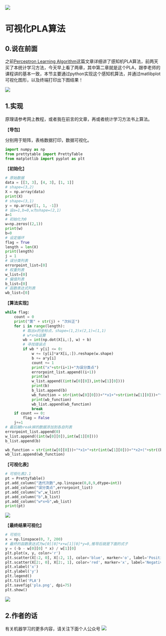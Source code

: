 
![](http://p20tr36iw.bkt.clouddn.com/pla.png)


# 可视化PLA算法


## 0.说在前面

之前[Perceptron Learning Algorithm](https://mp.weixin.qq.com/s/NVwUu2ZzKvhhwfUAAgRVEg)这篇文章详细讲了感知机PLA算法，前两天买了本统计学习方法，今天早上看了两章，其中第二章就是这个PLA，跟李老师的课程讲的基本一致，本节主要通过python实现这个感知机算法，并通过matlibplot可视化图形，以及终端打印出下图结果！

![](http://p20tr36iw.bkt.clouddn.com/LPA_LEA.png)





## 1.实现

原理请参考网上教程，或者我在前言的文章，再或者统计学习方法书上算法。

【**导包**】

分别用于矩阵，表格数据打印，数据可视化。

```python
import numpy as np
from prettytable import PrettyTable
from matplotlib import pyplot as plt
```

【**初始化**】

```python
# 原始数据
data = [[3, 3], [4, 3], [1, 1]]
# shape=(3,2)
X = np.array(data)
print(X)
# shape=(3,1)
y = np.array([1, 1, -1])
# 设a=1,b=0,w为shape=(2,1)
a=1
# 初始化为0
w=np.zeros((2,1))
print(w)
b=0
# 设定循环
flag = True
length = len(X)
print(length)
j = 1
# 误分类列表
errorpoint_list=[0]
# 权重列表
w_list=[0]
# 偏值列表
b_list=[0]
# 函数表达式列表
wb_list=[0]
```

【**算法实现**】

```python
while flag:
    count = 0
    print("第" + str(j) + "次纠正")
    for i in range(length):
        # 取出x的坐标点，shape=(1,2)x(2,1)=(1,1)
        # w*x+b运算
        wb = int(np.dot(X[i,:], w) + b)
        # 寻找错误点
        if wb * y[i] <= 0:
            w += (y[i]*a*X[i,:]).reshape(w.shape)
            b += a*y[i]
            count += 1
            print("x"+str(i+1)+"为误分类点")
            errorpoint_list.append((i+1))
            print(w)
            w_list.append((int(w[0][0]),int(w[1][0])))
            print(b)
            b_list.append(b)
            wb_function = str(int(w[0][0]))+"*x1+"+str(int(w[1][0]))+"*x2+("+str((b))+")"
            print(wb_function)
            wb_list.append(wb_function)
            break
    if count == 0:
        flag = False
    j+=1
# 最后被break掉的数据添加到各自列表
errorpoint_list.append(0)
w_list.append((int(w[0][0]),int(w[1][0])))
b_list.append(b)

wb_function = str(int(w[0][0]))+"*x1+"+str(int(w[1][0]))+"*x2+("+str((b))+")"
wb_list.append(wb_function)
```

【**可视化表**】

```python
# 可视化表2.1
pt = PrettyTable()
pt.add_column("迭代次数",np.linspace(0,8,9,dtype=int))
pt.add_column("误分类点",errorpoint_list)
pt.add_column("w",w_list)
pt.add_column("b",b_list)
pt.add_column("w*x+b",wb_list)
print(pt)
```

![](http://p20tr36iw.bkt.clouddn.com/pla_termi.png)

【**最终结果可视化**】

```python
# 可视化
x = np.linspace(0, 7, 200)
# 最终的函数表达式为w[0][0]*x+w[1][0]*y=0,推导后就是下面的式子
y = (-b - w[0][0] * x) / w[1][0]
plt.plot(x, y, color='r')
plt.scatter(X[:2, 0], X[:2, 1], color='blue', marker='o', label='Positive')
plt.scatter(X[2:, 0], X[2:, 1], color='red', marker='x', label='Negative')
plt.xlabel('x')
plt.ylabel('y')
plt.legend()
plt.title('PLA')
plt.savefig('pla.png', dpi=75)
plt.show()
```

![](http://p20tr36iw.bkt.clouddn.com/pla.png)


## 2.作者的话
有关机器学习的更多内容，请关注下面个人公众号
![](http://p20tr36iw.bkt.clouddn.com/wechat.jpg)